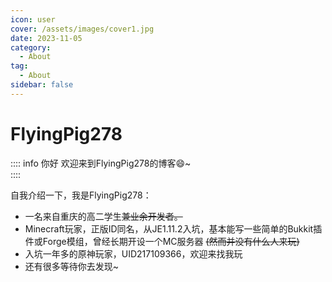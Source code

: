 ```yaml
---
icon: user
cover: /assets/images/cover1.jpg
date: 2023-11-05
category:
  - About
tag:
  - About
sidebar: false
---
```


# FlyingPig278
:::: info 你好
欢迎来到FlyingPig278的博客:smile:~  
::::
  
自我介绍一下，我是FlyingPig278：
- 一名来自重庆的高二学生~~兼业余开发者。~~
- Minecraft玩家，正版ID同名，从JE1.11.2入坑，基本能写一些简单的Bukkit插件或Forge模组，曾经长期开设一个MC服务器 ~~(然而并没有什么人来玩)~~
- 入坑一年多的原神玩家，UID217109366，欢迎来找我玩  
- 还有很多等待你去发现~
  

